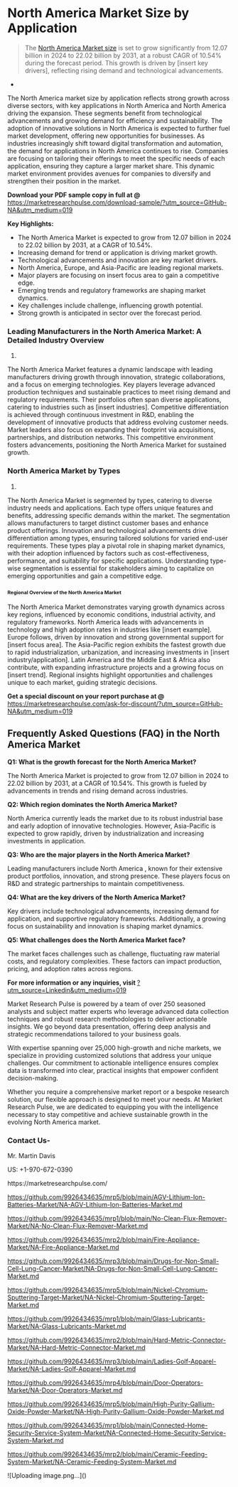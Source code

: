 <h1>North America  Market&nbsp;Size by Application</h1><blockquote><p>The <a href="https://marketresearchpulse.com/download-sample/?utm_source=GitHub-NA&amp;utm_medium=019">North America  Market size</a> is set to grow significantly from 12.07 billion in 2024 to 22.02 billion by 2031, at a robust CAGR of 10.54% during the forecast period. This growth is driven by [insert key drivers], reflecting rising demand and technological advancements.</p></blockquote><ul><li></li></ul><p>The North America  market size by application reflects strong growth across diverse sectors, with key applications in North America  and North America  driving the expansion. These segments benefit from technological advancements and growing demand for efficiency and sustainability. The adoption of innovative solutions in North America  is expected to further fuel market development, offering new opportunities for businesses. As industries increasingly shift toward digital transformation and automation, the demand for applications in North America  continues to rise. Companies are focusing on tailoring their offerings to meet the specific needs of each application, ensuring they capture a larger market share. This dynamic market environment provides avenues for companies to diversify and strengthen their position in the market.</p><p><strong>Download your PDF sample copy in full at @ </strong><a href="https://marketresearchpulse.com/download-sample/?utm_source=GitHub-NA&amp;utm_medium=019">https://marketresearchpulse.com/download-sample/?utm_source=GitHub-NA&amp;utm_medium=019</a></p><p><strong>Key Highlights: </strong></p><ul><li>The North America  Market is expected to grow from 12.07 billion in 2024 to 22.02 billion by 2031, at a CAGR of 10.54%.</li><li>Increasing demand for trend or application is driving market growth.</li><li>Technological advancements and innovation are key market drivers.</li><li>North America, Europe, and Asia-Pacific are leading regional markets.</li><li>Major players are focusing on insert focus area to gain a competitive edge.</li><li>Emerging trends and regulatory frameworks are shaping market dynamics.</li><li>Key challenges include challenge, influencing growth potential.</li><li>Strong growth is anticipated in sector over the forecast period.</li></ul><h3>Leading Manufacturers in the North America  Market: A Detailed Industry Overview</h3><ol><li></li></ol><div class="flex max-w-full flex-col flex-grow"><div class="min-h-8 text-message flex w-full flex-col items-end gap-2 whitespace-normal break-words [.text-message+&amp;]:mt-5" dir="auto" data-message-author-role="assistant" data-message-id="fd8432e4-4910-450d-b182-61b7bfb0a01f" data-message-model-slug="gpt-4o"><div class="flex w-full flex-col gap-1 empty:hidden first:pt-[3px]"><div class="markdown prose w-full break-words dark:prose-invert light"><p>The North America  Market features a dynamic landscape with leading manufacturers driving growth through innovation, strategic collaborations, and a focus on emerging technologies. Key players leverage advanced production techniques and sustainable practices to meet rising demand and regulatory requirements. Their portfolios often span diverse applications, catering to industries such as [insert industries]. Competitive differentiation is achieved through continuous investment in R&amp;D, enabling the development of innovative products that address evolving customer needs. Market leaders also focus on expanding their footprint via acquisitions, partnerships, and distribution networks. This competitive environment fosters advancements, positioning the North America  Market for sustained growth.</p></div></div></div></div><h3>North America  Market by Types</h3><ol><li></li></ol><div class="flex max-w-full flex-col flex-grow"><div class="min-h-8 text-message flex w-full flex-col items-end gap-2 whitespace-normal break-words [.text-message+&amp;]:mt-5" dir="auto" data-message-author-role="assistant" data-message-id="084470be-0bb7-4664-bddf-5156b4f41249" data-message-model-slug="gpt-4o-mini"><div class="flex w-full flex-col gap-1 empty:hidden first:pt-[3px]"><div class="markdown prose w-full break-words dark:prose-invert light"><p>The North America  Market is segmented by types, catering to diverse industry needs and applications. Each type offers unique features and benefits, addressing specific demands within the market. The segmentation allows manufacturers to target distinct customer bases and enhance product offerings. Innovation and technological advancements drive differentiation among types, ensuring tailored solutions for varied end-user requirements. These types play a pivotal role in shaping market dynamics, with their adoption influenced by factors such as cost-effectiveness, performance, and suitability for specific applications. Understanding type-wise segmentation is essential for stakeholders aiming to capitalize on emerging opportunities and gain a competitive edge.</p></div></div></div></div><h3><span style="font-size: 11px;">Regional Overview of the North America  Market</span></h3><div class="flex max-w-full flex-col flex-grow"><div class="min-h-8 text-message flex w-full flex-col items-end gap-2 whitespace-normal break-words [.text-message+&amp;]:mt-5" dir="auto" data-message-author-role="assistant" data-message-id="e9038762-ce64-4e30-91c9-9bd413514231" data-message-model-slug="gpt-4o-mini"><div class="flex w-full flex-col gap-1 empty:hidden first:pt-[3px]"><div class="markdown prose w-full break-words dark:prose-invert light"><p>The North America  Market demonstrates varying growth dynamics across key regions, influenced by economic conditions, industrial activity, and regulatory frameworks. North America leads with advancements in technology and high adoption rates in industries like [insert example]. Europe follows, driven by innovation and strong governmental support for [insert focus area]. The Asia-Pacific region exhibits the fastest growth due to rapid industrialization, urbanization, and increasing investments in [insert industry/application]. Latin America and the Middle East &amp; Africa also contribute, with expanding infrastructure projects and a growing focus on [insert trend]. Regional insights highlight opportunities and challenges unique to each market, guiding strategic decisions.</p></div></div></div></div><p><strong>Get a special discount on your report purchase at @ </strong><a href="https://marketresearchpulse.com/ask-for-discount/?utm_source=GitHub-NA&amp;utm_medium=019">https://marketresearchpulse.com/ask-for-discount/?utm_source=GitHub-NA&amp;utm_medium=019</a></p><h2>Frequently Asked Questions (FAQ) in the North America  Market</h2><p><strong>Q1: What is the growth forecast for the North America  Market?</strong></p><p>The North America  Market is projected to grow from 12.07 billion in 2024 to 22.02 billion by 2031, at a CAGR of 10.54%. This growth is fueled by advancements in trends and rising demand across industries.</p><p><strong>Q2: Which region dominates the North America  Market?</strong></p><p>North America currently leads the market due to its robust industrial base and early adoption of innovative technologies. However, Asia-Pacific is expected to grow rapidly, driven by industrialization and increasing investments in application.</p><p><strong>Q3: Who are the major players in the North America  Market?</strong></p><p>Leading manufacturers include North America , known for their extensive product portfolios, innovation, and strong presence. These players focus on R&amp;D and strategic partnerships to maintain competitiveness.</p><p><strong>Q4: What are the key drivers of the North America  Market?</strong></p><p>Key drivers include technological advancements, increasing demand for application, and supportive regulatory frameworks. Additionally, a growing focus on sustainability and innovation is shaping market dynamics.</p><p><strong>Q5: What challenges does the North America  Market face?</strong></p><p>The market faces challenges such as challenge, fluctuating raw material costs, and regulatory complexities. These factors can impact production, pricing, and adoption rates across regions.</p><p><strong>For more information or any inquiries, visit&nbsp;</strong><a href="?utm_source=Linkedin&utm_medium=019">?utm_source=Linkedin&utm_medium=019</a></p><p>Market Research Pulse is powered by a team of over 250 seasoned analysts and subject matter experts who leverage advanced data collection techniques and robust research methodologies to deliver actionable insights. We go beyond data presentation, offering deep analysis and strategic recommendations tailored to your business goals.</p><p>With expertise spanning over 25,000 high-growth and niche markets, we specialize in providing customized solutions that address your unique challenges. Our commitment to actionable intelligence ensures complex data is transformed into clear, practical insights that empower confident decision-making.</p><p>Whether you require a comprehensive market report or a bespoke research solution, our flexible approach is designed to meet your needs. At Market Research Pulse, we are dedicated to equipping you with the intelligence necessary to stay competitive and achieve sustainable growth in the evolving North America  market.</p><h3><strong>Contact Us-</strong></h3><p>Mr. Martin Davis</p><p>US: +1-970-672-0390</p><p>https://marketresearchpulse.com/</p><p><a href="https://github.com/9926434635/mrp5/blob/main/AGV-Lithium-Ion-Batteries-Market/NA-AGV-Lithium-Ion-Batteries-Market.md">https://github.com/9926434635/mrp5/blob/main/AGV-Lithium-Ion-Batteries-Market/NA-AGV-Lithium-Ion-Batteries-Market.md</a></p><p><a href="https://github.com/9926434635/mrp1/blob/main/No-Clean-Flux-Remover-Market/NA-No-Clean-Flux-Remover-Market.md">https://github.com/9926434635/mrp1/blob/main/No-Clean-Flux-Remover-Market/NA-No-Clean-Flux-Remover-Market.md</a></p><p><a href="https://github.com/9926434635/mrp2/blob/main/Fire-Appliance-Market/NA-Fire-Appliance-Market.md">https://github.com/9926434635/mrp2/blob/main/Fire-Appliance-Market/NA-Fire-Appliance-Market.md</a></p><p><a href="https://github.com/9926434635/mrp3/blob/main/Drugs-for-Non-Small-Cell-Lung-Cancer-Market/NA-Drugs-for-Non-Small-Cell-Lung-Cancer-Market.md">https://github.com/9926434635/mrp3/blob/main/Drugs-for-Non-Small-Cell-Lung-Cancer-Market/NA-Drugs-for-Non-Small-Cell-Lung-Cancer-Market.md</a></p><p><a href="https://github.com/9926434635/mrp5/blob/main/Nickel-Chromium-Sputtering-Target-Market/NA-Nickel-Chromium-Sputtering-Target-Market.md">https://github.com/9926434635/mrp5/blob/main/Nickel-Chromium-Sputtering-Target-Market/NA-Nickel-Chromium-Sputtering-Target-Market.md</a></p><p><a href="https://github.com/9926434635/mrp1/blob/main/Glass-Lubricants-Market/NA-Glass-Lubricants-Market.md">https://github.com/9926434635/mrp1/blob/main/Glass-Lubricants-Market/NA-Glass-Lubricants-Market.md</a></p><p><a href="https://github.com/9926434635/mrp2/blob/main/Hard-Metric-Connector-Market/NA-Hard-Metric-Connector-Market.md">https://github.com/9926434635/mrp2/blob/main/Hard-Metric-Connector-Market/NA-Hard-Metric-Connector-Market.md</a></p><p><a href="https://github.com/9926434635/mrp3/blob/main/Ladies-Golf-Apparel-Market/NA-Ladies-Golf-Apparel-Market.md">https://github.com/9926434635/mrp3/blob/main/Ladies-Golf-Apparel-Market/NA-Ladies-Golf-Apparel-Market.md</a></p><p><a href="https://github.com/9926434635/mrp4/blob/main/Door-Operators-Market/NA-Door-Operators-Market.md">https://github.com/9926434635/mrp4/blob/main/Door-Operators-Market/NA-Door-Operators-Market.md</a></p><p><a href="https://github.com/9926434635/mrp5/blob/main/High-Purity-Gallium-Oxide-Powder-Market/NA-High-Purity-Gallium-Oxide-Powder-Market.md">https://github.com/9926434635/mrp5/blob/main/High-Purity-Gallium-Oxide-Powder-Market/NA-High-Purity-Gallium-Oxide-Powder-Market.md</a></p><p><a href="https://github.com/9926434635/mrp1/blob/main/Connected-Home-Security-Service-System-Market/NA-Connected-Home-Security-Service-System-Market.md">https://github.com/9926434635/mrp1/blob/main/Connected-Home-Security-Service-System-Market/NA-Connected-Home-Security-Service-System-Market.md</a></p><p><a href="https://github.com/9926434635/mrp2/blob/main/Ceramic-Feeding-System-Market/NA-Ceramic-Feeding-System-Market.md">https://github.com/9926434635/mrp2/blob/main/Ceramic-Feeding-System-Market/NA-Ceramic-Feeding-System-Market.md</a></p>
![Uploading image.png…]()
